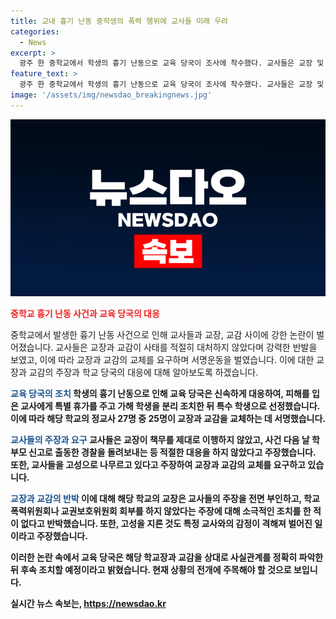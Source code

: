 ```yaml
---
title: 교내 흉기 난동 중학생의 폭력 행위에 교사들 미래 우려
categories:
  - News
excerpt: >
  광주 한 중학교에서 학생의 흉기 난동으로 교육 당국이 조사에 착수했다. 교사들은 교장 및 교감이 적절한 조치를 취하지 않았다며 강하게 반박하며 교장과 교감을 교체하도록 요구하고 있음. 해당 학교에서는 교장이 교사를 보호하지 않고, 학부모 신고를 무시하며 소극적인 조치를 취했다는 주장이 나왔으며, 교장은 이를 강력히 부인하고 있음. 사건 조사 후 교육 당국이 추가 조치할 예정.
feature_text: >
  광주 한 중학교에서 학생의 흉기 난동으로 교육 당국이 조사에 착수했다. 교사들은 교장 및 교감이 적절한 조치를 취하지 않았다며 강하게 반박하며 교장과 교감을 교체하도록 요구하고 있음. 해당 학교에서는 교장이 교사를 보호하지 않고, 학부모 신고를 무시하며 소극적인 조치를 취했다는 주장이 나왔으며, 교장은 이를 강력히 부인하고 있음. 사건 조사 후 교육 당국이 추가 조치할 예정.
image: '/assets/img/newsdao_breakingnews.jpg'
---
```


<p><img src="/assets/img/newsdao_breakingnews.jpg" alt="bookingtag 속보" /></p>

<p><b><span style="color: #ee2323;">중학교 흉기 난동 사건과 교육 당국의 대응</span></b></p>

<p>중학교에서 발생한 흉기 난동 사건으로 인해 교사들과 교장, 교감 사이에 강한 논란이 벌어졌습니다. 교사들은 교장과 교감이 사태를 적절히 대처하지 않았다며 강력한 반발을 보였고, 이에 따라 교장과 교감의 교체를 요구하며 서명운동을 벌였습니다. 이에 대한 교장과 교감의 주장과 학교 당국의 대응에 대해 알아보도록 하겠습니다.</p>

<p><b><span style="color: #1a5490;">교육 당국의 조치</span><b>
학생의 흉기 난동으로 인해 교육 당국은 신속하게 대응하여, 피해를 입은 교사에게 특별 휴가를 주고 가해 학생을 분리 조치한 뒤 특수 학생으로 선정했습니다. 이에 따라 해당 학교의 정교사 27명 중 25명이 교장과 교감을 교체하는 데 서명했습니다.</p>

<p><b><span style="color: #1a5490;">교사들의 주장과 요구</span><b>
교사들은 교장이 책무를 제대로 이행하지 않았고, 사건 다음 날 학부모 신고로 출동한 경찰을 돌려보내는 등 적절한 대응을 하지 않았다고 주장했습니다. 또한, 교사들을 고성으로 나무르고 있다고 주장하여 교장과 교감의 교체를 요구하고 있습니다.</p>

<p><b><span style="color: #1a5490;">교장과 교감의 반박</span><b>
이에 대해 해당 학교의 교장은 교사들의 주장을 전면 부인하고, 학교폭력위원회나 교권보호위원회 회부를 하지 않았다는 주장에 대해 소극적인 조치를 한 적이 없다고 반박했습니다. 또한, 고성을 지른 것도 특정 교사와의 감정이 격해져 벌어진 일이라고 주장했습니다. </p>

<p>이러한 논란 속에서 교육 당국은 해당 학교장과 교감을 상대로 사실관계를 정확히 파악한 뒤 후속 조치할 예정이라고 밝혔습니다. 현재 상황의 전개에 주목해야 할 것으로 보입니다.</p>
실시간 뉴스 속보는, <a href="https://newsdao.kr" rel="dofollow">https://newsdao.kr</a>


